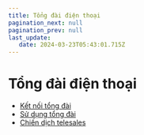 ```yaml
---
title: Tổng đài điện thoại
pagination_next: null
pagination_prev: null
last_update:
   date: 2024-03-23T05:43:01.715Z
---
```

# Tổng đài điện thoại
* [Kết nối tổng đài](./90-tong-dai-dien-thoai/1.-ket-noi-tong-dai.md)
* [Sử dụng tổng đài](./90-tong-dai-dien-thoai/2.-su-dung-tong-dai.md)
* [Chiến dịch telesales](./90-tong-dai-dien-thoai/3.-chien-dich-telesales.md)